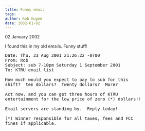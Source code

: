 ```yaml
---
title: Funny email
tags: 
author: Rob Nugen
date: 2002-01-02
---
```


<p class=date>02 January 2002</p>

<p>I found this in my old emails.  Funny stuff!</p>

<pre>
Date: Thu, 23 Aug 2001 21:26:22 -0700
From: Rob
Subject: sub 7-10pm Saturday 1 September 2001
To: KTRU email list

How much would you expect to pay to sub for this
shift?  ten dollars?  Twenty dollars?  More?

Act now, and you can get three hours of KTRU
entertainment for the low price of zero (*) dollars!!

Email servers are standing by.  Reply today!

(*) Winner responsible for all taxes, fees and FCC
fines if applicable.</pre>

